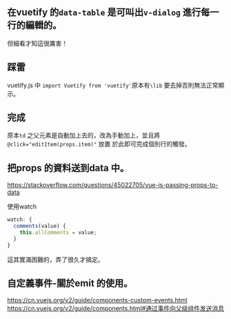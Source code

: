 ## 在vuetify 的`data-table` 是可叫出`v-dialog` 進行每一行的編輯的。
但細看才知這很厲害！

## 踩雷
vuetify.js 中 `import Vuetify from 'vuetify'`原本有`\lib` 要去掉否則無法正常顯示。

## 完成

原本`td` 之父元素是自動加上去的，改為手動加上，並且將`@click="editItem(props.item)"` 放置
於此即可完成個別行的觸發。

## 把props 的資料送到data 中。
https://stackoverflow.com/questions/45022705/vue-js-passing-props-to-data

使用watch
```js
watch: {
  comments(value) {
    this.allComments = value;
  }
}
```
這其實滿困難的，弄了很久才搞定。

## 自定義事件-關於emit 的使用。

https://cn.vuejs.org/v2/guide/components-custom-events.html<br>
https://cn.vuejs.org/v2/guide/components.html#通过事件向父级组件发送消息

